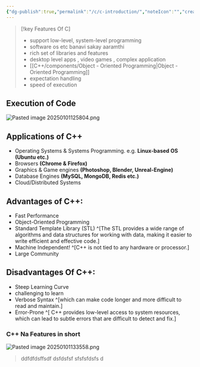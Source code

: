 ```yaml
---
{"dg-publish":true,"permalink":"/c/c-introduction/","noteIcon":"","created":"2025-01-01T12:33:43.367+05:30"}
---
```




>[!key Features Of C]
> - support low-level, system-level programming
> - software os etc banavi sakay aaramthi
> - rich set of libraries and features
> - desktop level apps , video games , complex application 
> - [[C++/components/Object - Oriented Programming\|Object - Oriented Programming]]
> - expectation handling
> - speed of execution

## Execution of Code 
![Pasted image 20250101125804.png](/img/user/C++/components/Pasted%20image%2020250101125804.png) 

## Applications of C++
- Operating Systems & Systems Programming. e.g. __Linux-based OS (Ubuntu etc.)__
- Browsers __(Chrome & Firefox)__
- Graphics & Game engines __(Photoshop, Blender, Unreal-Engine)__
- Database Engines __(MySQL, MongoDB, Redis etc.)__
- Cloud/Distributed Systems

## Advantages of C++:
- Fast Performance
- Object-Oriented Programming
- Standard Template Library (STL) ^[The STL provides a wide range of algorithms and data structures for working with data, making it easier to write efficient and effective code.]
- Machine Independent! ^[C++ is not tied to any hardware or processor.]
- Large Community

## Disadvantages Of C++:
- Steep Learning Curve
- challenging to learn
- Verbose Syntax ^[which can make code longer and more difficult to read and maintain.]
- Error-Prone ^[ C++ provides low-level access to system resources, which can lead to subtle errors that are difficult to detect and fix.]

### C++ Na Features in short
![Pasted image 20250101133558.png](/img/user/C++/components/Pasted%20image%2020250101133558.png)

> ddfdfdsffsdf
> dsfdsfsf
> sfsfsfdsfs
> d